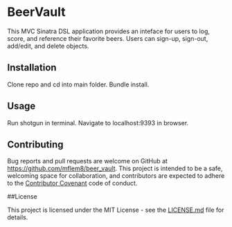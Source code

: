 # BeerVault

This MVC Sinatra DSL application provides an inteface for users to log, score, and reference their favorite beers. Users can sign-up, sign-out, add/edit, and delete objects.

## Installation
Clone repo and cd into main folder. Bundle install.

## Usage
Run shotgun in terminal. Navigate to localhost:9393 in browser.

## Contributing

Bug reports and pull requests are welcome on GitHub at https://github.com/mflem8/beer_vault. This project is
intended to be a safe, welcoming space for collaboration, and contributors are expected to adhere to the
[Contributor Covenant](http://contributor-covenant.org) code of conduct.

##License

This project is licensed under the MIT License - see the [LICENSE.md](LICENSE.md) file for details.
